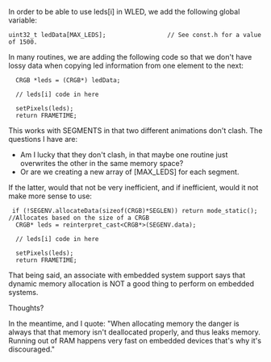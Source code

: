 In order to be able to use leds[i] in WLED, we add the following global variable:

```
uint32_t ledData[MAX_LEDS];                 // See const.h for a value of 1500.
```

In many routines, we are adding the following code so that we don't have lossy data when copying led information from one element to the next:

```
  CRGB *leds = (CRGB*) ledData;

  // leds[i] code in here

  setPixels(leds);
  return FRAMETIME;
```


This works with SEGMENTS in that two different animations don't clash. The questions I have are:

* Am I lucky that they don't clash, in that maybe one routine just overwrites the other in the same memory space?
* Or are we creating a new array of [MAX_LEDS] for each segment.

If the latter, would that not be very inefficient, and if inefficient, would it not make more sense to use:

```
 if (!SEGENV.allocateData(sizeof(CRGB)*SEGLEN)) return mode_static(); //Allocates based on the size of a CRGB
  CRGB* leds = reinterpret_cast<CRGB*>(SEGENV.data);

  // leds[i] code in here

  setPixels(leds);
  return FRAMETIME;
```

That being said, an associate with embedded system support says that dynamic memory allocation is NOT a good thing to perform on embedded systems.

Thoughts?

In the meantime, and I quote: "When allocating memory the danger is always that that memory isn't deallocated properly, and thus leaks memory. Running out of RAM happens very fast on embedded devices that's why it's discouraged."